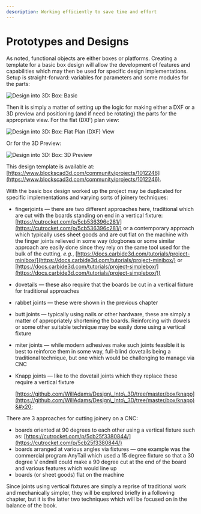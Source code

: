 ```yaml
---
description: Working efficiently to save time and effort
---
```


# Prototypes and Designs

As noted, functional objects are either boxes or platforms. Creating a template for a basic box design will allow the development of features and capabilities which may then be used for specific design implementations. Setup is straight-forward: variables for parameters and some modules for the parts:

![Design into 3D: Box: Basic](.gitbook/assets/blockscad\_box\_basics.png)

Then it is simply a matter of setting up the logic for making either a DXF or a 3D preview and positioning (and if need be rotating) the parts for the appropriate view. For the flat (DXF) plan view:

![Design into 3D: Box: Flat Plan (DXF) View](.gitbook/assets/blockscad\_box\_dxf.png)

Or for the 3D Preview:

![Design into 3D: Box: 3D Preview](.gitbook/assets/blockscad\_box\_3d\_preview.png)

This design template is available at: [https://www.blockscad3d.com/community/projects/1012246](https://www.blockscad3d.com/community/projects/1012246).

With the basic box design worked up the project may be duplicated for specific implementations and varying sorts of joinery techniques:

* fingerjoints ― there are two different approaches here, traditional which are cut with the boards standing on end in a vertical fixture: [https://cutrocket.com/p/5cb536396c281/](https://cutrocket.com/p/5cb536396c281/) or a contemporary approach which typically uses sheet goods and are cut flat on the machine with the finger joints relieved in some way (dogbones or some similar approach are easily done since they rely on the same tool used for the bulk of the cutting, _e.g._, [https://docs.carbide3d.com/tutorials/project-minibox/](https://docs.carbide3d.com/tutorials/project-minibox/) or [https://docs.carbide3d.com/tutorials/project-simplebox/](https://docs.carbide3d.com/tutorials/project-simplebox/))
* dovetails ― these also require that the boards be cut in a vertical fixture for traditional approaches
* rabbet joints ― these were shown in the previous chapter
* butt joints ― typically using nails or other hardware, these are simply a matter of appropriately shortening the boards. Reinforcing with dowels or some other suitable technique may be easily done using a vertical fixture
* miter joints ― while modern adhesives make such joints feasible it is best to reinforce them in some way, full-blind dovetails being a traditional technique, but one which would be challenging to manage via CNC
*   Knapp joints ― like to the dovetail joints which they replace these require a vertical fixture

    [https://github.com/WillAdams/Design\_Into\_3D/tree/master/box/knapp](https://github.com/WillAdams/Design\_Into\_3D/tree/master/box/knapp)&#x20;

There are 3 approaches for cutting joinery on a CNC:

* boards oriented at 90 degrees to each other using a vertical fixture such as: [https://cutrocket.com/p/5cb25f3380844/](https://cutrocket.com/p/5cb25f3380844/)
* boards arranged at various angles via fixtures ― one example was the commercial program AnyTail which used a 15 degree fixture so that a 30 degree V endmill could make a 90 degree cut at the end of the board and various features which would line up
* boards (or sheet goods) flat on the machine&#x20;

Since joints using vertical fixtures are simply a reprise of traditional work and mechanically simpler, they will be explored briefly in a following chapter, but it is the latter two techniques which will be focused on in the balance of the book.
